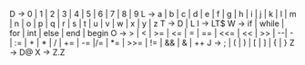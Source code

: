 D -> 0 | 1 | 2 | 3 | 4 | 5 | 6 | 7 | 8 | 9
L -> a | b | c | d | e | f | g | h | i | j | k | l | m | n | o | p | q | r | s | t | u | v | w | x | y | z 
T -> D | L
I -> LT$
W -> if | while | for | int | else | end | begin
O -> > | < | >= | <= | = | ==  | <<= | << | >> | --| - | := | + | * | / | += | -= |/= | *= | >>= | != | && | & | ++
J -> ; | ( | ) | [ | ] | { | }
Z -> D@
X -> Z.Z
